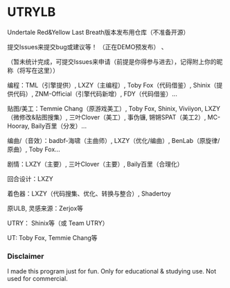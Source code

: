 # UTRYLB
Undertale Red&amp;Yellow Last Breath版本发布用仓库（不准备开源）

提交Issues来提交bug或建议等！
（正在DEMO预发布）
、

（暂未统计完成，可提交Issues来申请（前提是你得参与进去），记得附上你的昵称（将写在这里））

编程：TML（引擎提供）, LXZY（主编程）, Toby Fox（代码借鉴）, Shinix（提供代码）, ZNM-Official（引擎代码新增）, FDY（代码借鉴）...

贴图/美工：Temmie Chang（原游戏美工）, Toby Fox, Shinix, Viviiyon, LXZY（微修改&贴图搜集）, 三叶Clover（美工）, 事伪镰, 锵锵SPAT（美工2）, MC-Hooray, Baily百里（分发）...

编曲/（音效）：badbf-海啸（主曲师）, LXZY（优化/编曲）, BenLab（原旋律/原曲）, Toby Fox...

剧情：LXZY（主要）, 三叶Clover（主要）, Baily百里（合理化）

回合设计：LXZY

着色器：LXZY（代码搜集、优化、转换与整合）, Shadertoy

原ULB, 灵感来源：Zerjox等

UTRY： Shinix等（或 Team UTRY）

UT: Toby Fox, Temmie Chang等


### Disclaimer
I made this program just for fun. Only for educational & studying use.
Not used for commercial.
